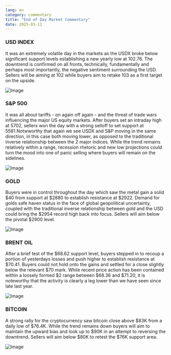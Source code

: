 ```yaml
---
lang: en
category: commentary
title: "End of Day Market Commentary"
date: 2025-03-11
---
```


### USD INDEX

It was an extremely volatile day in the markets as the USDX broke below significant support levels establishing a new yearly low at 102.76. The downtrend is confirmed on all fronts, technically, fundamentally and perhaps most importantly, the negative sentiment surrounding the USD. Sellers will be aiming at 102 while buyers aim to retake 103 as a first target on the upside.

![Image](https://markleighedu.github.io/img/Mar-2025/11-Mar-2025/usdindex.jpg)

### S&P 500

It was all about tariffs - on again off again - and the threat of trade wars influencing the major US equity markets. After buyers set an intraday high at 5702, sellers won the day with a strong selloff to set support at 5581.Notwworthy that again we see USDX and S&P moving in the same direction, in this case both moving lower, as opposed to the traditional inverse relationship between the 2 major indices. While the trend remains relatively within a range, recession rhetoric and new low projections could turn the mood into one of panic selling where buyers will remain on the sidelines.

![Image](https://markleighedu.github.io/img/Mar-2025/11-Mar-2025/sp500.jpg)

### GOLD

Buyers were in control throughout the day which saw the metal gain a solid $40 from support at $2880 to establish resistance at $2922. Demand for golds safe haven status in the face of global geopolitical uncertainty, coupled with the traditional inverse relationship between gold and the USD could bring the $2954 record high back into focus. Sellers will aim below the pivotal $2900 level.

![Image](https://markleighedu.github.io/img/Mar-2025/11-Mar-2025/gold.jpg)

### BRENT OIL

After a brief test of the $68.62 support level, buyers stepped in to recoup a portion of yesterdays losses and push higher to establish resistance at $70.41. Buyers could not hold onto the gains and settled for a close slightly below the relevant $70 mark. While recent price action has been contained within a loosely formed $2 range between $68.36 and $71.20, it is noteworthy that the activity is clearly a leg lower than we have seen since late last year.

![Image](https://markleighedu.github.io/img/Mar-2025/11-Mar-2025/brentoil.jpg)

### BITCOIN

A strong rally for the cryptocurrency saw bitcoin close above $83K from a daily low of $76.4K. While the trend remains down buyers will aim to maintain the upward bias and look up to $90K in an attempt to reversing the downtrend. Sellers will aim below $80K to retest the $76K support area.

![Image](https://markleighedu.github.io/img/Mar-2025/11-Mar-2025/bitcoin.jpg)

